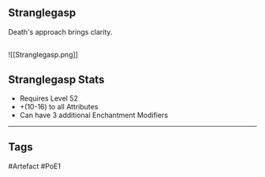 ## Stranglegasp
Death's approach brings clarity.
##
![[Stranglegasp.png]]
## Stranglegasp Stats
- Requires Level 52
- +(10-16) to all Attributes
- Can have 3 additional Enchantment Modifiers


---
## Tags
#Artefact
#PoE1